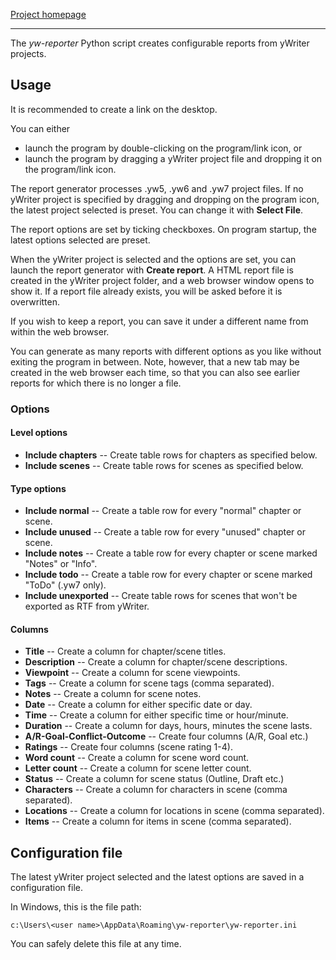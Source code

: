 [Project homepage](https://peter88213.github.io/yw-reporter)

--- 

The *yw-reporter* Python script creates configurable reports from yWriter projects.

## Usage

It is recommended to create a link on the desktop.

You can either

- launch the program by double-clicking on the program/link icon, or
- launch the program by dragging a yWriter project file and dropping it on the program/link icon.

The report generator processes .yw5, .yw6 and .yw7 project files. If no yWriter project is specified by dragging and dropping on the program icon, the latest project selected is preset. You can change it with **Select File**.

The report options are set by ticking checkboxes. On program startup, the latest options selected are preset.

When the yWriter project is selected and the options are set, you can launch the report generator with **Create report**. A HTML report file is created in the yWriter project folder, and a web browser window opens to show it. If a report file already exists, you will be asked before it is overwritten.

If you wish to keep a report, you can save it under a different name from within the web browser.

You can generate as many reports with different options as you like without exiting the program in between. Note, however, that a new tab may be created in the web browser each time, so that you can also see earlier reports for which there is no longer a file.


### Options

#### Level options

- **Include chapters** -- Create table rows for chapters as specified below.
- **Include scenes** -- Create table rows for scenes as specified below.

#### Type options

- **Include normal** -- Create a table row for every "normal" chapter or scene.
- **Include unused** -- Create a table row for every "unused" chapter or scene.
- **Include notes** -- Create a table row for every chapter or scene marked "Notes" or "Info".
- **Include todo** -- Create a table row for every chapter or scene marked "ToDo" (.yw7 only).
- **Include unexported** -- Create table rows for scenes that won't be exported as RTF from yWriter.

#### Columns

- **Title** -- Create a column for chapter/scene titles.
- **Description** -- Create a column for chapter/scene descriptions.
- **Viewpoint** -- Create a column for scene viewpoints.
- **Tags** -- Create a column for scene tags (comma separated).
- **Notes** -- Create a column for scene notes.
- **Date** -- Create a column for either specific date or day.
- **Time** -- Create a column for either specific time or hour/minute.
- **Duration** -- Create a column for days, hours, minutes the scene lasts.
- **A/R-Goal-Conflict-Outcome** -- Create four columns (A/R, Goal etc.) 
- **Ratings** -- Create four columns (scene rating 1-4).
- **Word count** -- Create a column for scene word count.
- **Letter count** -- Create a column for scene letter count.
- **Status** -- Create a column for scene status (Outline, Draft etc.)
- **Characters** -- Create a column for characters in scene (comma separated).
- **Locations** -- Create a column for locations in scene (comma separated).
- **Items** -- Create a column for items in scene (comma separated).


## Configuration file

The latest yWriter project selected and the latest options are saved in a configuration file. 

In Windows, this is the file path: 

`c:\Users\<user name>\AppData\Roaming\yw-reporter\yw-reporter.ini`

You can safely delete this file at any time.
